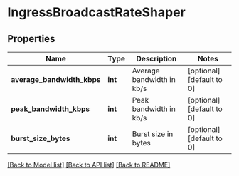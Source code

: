 # IngressBroadcastRateShaper

## Properties
Name | Type | Description | Notes
------------ | ------------- | ------------- | -------------
**average_bandwidth_kbps** | **int** | Average bandwidth in kb/s | [optional] [default to 0]
**peak_bandwidth_kbps** | **int** | Peak bandwidth in kb/s | [optional] [default to 0]
**burst_size_bytes** | **int** | Burst size in bytes | [optional] [default to 0]

[[Back to Model list]](../README.md#documentation-for-models) [[Back to API list]](../README.md#documentation-for-api-endpoints) [[Back to README]](../README.md)

